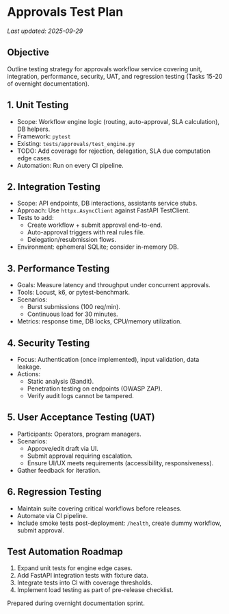 # Approvals Test Plan

_Last updated: 2025-09-29_

## Objective
Outline testing strategy for approvals workflow service covering unit, integration, performance, security, UAT, and regression testing (Tasks 15-20 of overnight documentation).

## 1. Unit Testing
- Scope: Workflow engine logic (routing, auto-approval, SLA calculation), DB helpers.
- Framework: `pytest`
- Existing: `tests/approvals/test_engine.py`
- TODO: Add coverage for rejection, delegation, SLA due computation edge cases.
- Automation: Run on every CI pipeline.

## 2. Integration Testing
- Scope: API endpoints, DB interactions, assistants service stubs.
- Approach: Use `httpx.AsyncClient` against FastAPI TestClient.
- Tests to add:
  - Create workflow + submit approval end-to-end.
  - Auto-approval triggers with real rules file.
  - Delegation/resubmission flows.
- Environment: ephemeral SQLite; consider in-memory DB.

## 3. Performance Testing
- Goals: Measure latency and throughput under concurrent approvals.
- Tools: Locust, k6, or pytest-benchmark.
- Scenarios:
  - Burst submissions (100 req/min).
  - Continuous load for 30 minutes.
- Metrics: response time, DB locks, CPU/memory utilization.

## 4. Security Testing
- Focus: Authentication (once implemented), input validation, data leakage.
- Actions:
  - Static analysis (Bandit).
  - Penetration testing on endpoints (OWASP ZAP).
  - Verify audit logs cannot be tampered.

## 5. User Acceptance Testing (UAT)
- Participants: Operators, program managers.
- Scenarios:
  - Approve/edit draft via UI.
  - Submit approval requiring escalation.
  - Ensure UI/UX meets requirements (accessibility, responsiveness).
- Gather feedback for iteration.

## 6. Regression Testing
- Maintain suite covering critical workflows before releases.
- Automate via CI pipeline.
- Include smoke tests post-deployment: `/health`, create dummy workflow, submit approval.

## Test Automation Roadmap
1. Expand unit tests for engine edge cases.
2. Add FastAPI integration tests with fixture data.
3. Integrate tests into CI with coverage thresholds.
4. Implement load testing as part of pre-release checklist.

Prepared during overnight documentation sprint.
